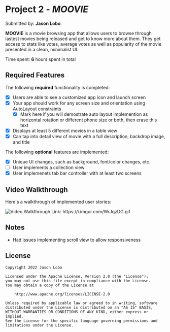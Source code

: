 # Project 2 - *MOOVIE*

Submitted by: **Jason Lobo**

**MOOVIE** is a movie browsing app that allows users to browse through lastest movies being released and get to know more about them.
They get access to stats like votes, average votes as well as popularity of the movie presented in a clean, minimalist UI.

Time spent: **6** hours spent in total

## Required Features

The following **required** functionality is completed:

- [x] Users are able to see a customized app icon and launch screen
- [x] Your app should work for any screen size and orientation using AutoLayout constraints
  - [x] Mark here if you will demostrate auto layout implemention as horizontal rotation or different phone size or both, then erase this text
- [x] Displays at least 5 different movies in a table view
- [x] Can tap into detail view of movie with a full description, backdrop image, and title
 
The following **optional** features are implemented:

- [x] Unique UI changes, such as background, font/color changes, etc.
- [ ] User implements a collection view
- [x] User implemenets tab bar controller with at least two screens

## Video Walkthrough

Here's a walkthrough of implemented user stories:

<img src="https://i.imgur.com/WrJqzDG.gif" title='Video Walkthrough' alt='Video Walkthrough' />
Link: https://i.imgur.com/WrJqzDG.gif

## Notes

- Had issues implementing scroll view to allow responsiveness

## License

    Copyright 2022 Jason Lobo

    Licensed under the Apache License, Version 2.0 (the "License");
    you may not use this file except in compliance with the License.
    You may obtain a copy of the License at

        http://www.apache.org/licenses/LICENSE-2.0

    Unless required by applicable law or agreed to in writing, software
    distributed under the License is distributed on an "AS IS" BASIS,
    WITHOUT WARRANTIES OR CONDITIONS OF ANY KIND, either express or implied.
    See the License for the specific language governing permissions and
    limitations under the License.
